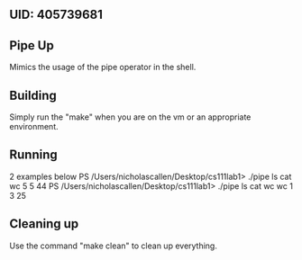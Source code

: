 ## UID: 405739681

## Pipe Up

Mimics the usage of the pipe operator in the shell.

## Building

Simply run the "make" when you are on the vm or an appropriate environment.

## Running
2 examples below
PS /Users/nicholascallen/Desktop/cs111lab1> ./pipe ls cat wc
       5       5      44
PS /Users/nicholascallen/Desktop/cs111lab1> ./pipe ls cat wc wc
       1       3      25

## Cleaning up

Use the command "make clean" to clean up everything.
